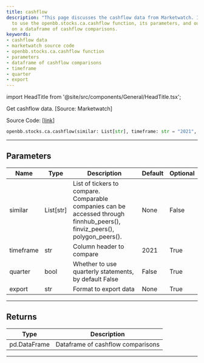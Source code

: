 ```yaml
---
title: cashflow
description: "This page discusses the cashflow data from Marketwatch. It explains how"
  to use the openbb.stocks.ca.cashflow function, its parameters, and outputs, emphasizing
  on a dataframe of cashflow comparisons.
keywords:
- cashflow data
- marketwatch source code
- openbb.stocks.ca.cashflow function
- parameters
- dataframe of cashflow comparisons
- timeframe
- quarter
- export
---
```


import HeadTitle from '@site/src/components/General/HeadTitle.tsx';

<HeadTitle title="stocks.ca.cashflow - Reference | OpenBB SDK Docs" />

Get cashflow data. [Source: Marketwatch]

Source Code: [[link](https://github.com/OpenBB-finance/OpenBBTerminal/tree/main/openbb_terminal/stocks/comparison_analysis/marketwatch_model.py#L140)]

```python
openbb.stocks.ca.cashflow(similar: List[str], timeframe: str = "2021", quarter: bool = False)
```

---

## Parameters

| Name | Type | Description | Default | Optional |
| ---- | ---- | ----------- | ------- | -------- |
| similar | List[str] | List of tickers to compare.<br/>Comparable companies can be accessed through<br/>finnhub_peers(), finviz_peers(), polygon_peers(). | None | False |
| timeframe | str | Column header to compare | 2021 | True |
| quarter | bool | Whether to use quarterly statements, by default False | False | True |
| export | str | Format to export data | None | True |


---

## Returns

| Type | Description |
| ---- | ----------- |
| pd.DataFrame | Dataframe of cashflow comparisons |
---
